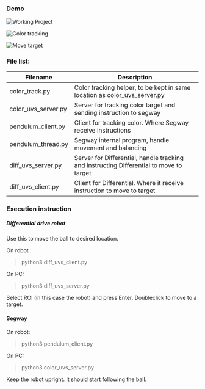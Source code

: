 ### Demo


![Working Project](demo/demo.gif)

![Color tracking](demo/trackTarget.gif)

![Move target](demo/setTarget.gif)


### File list:

| Filename | Description |
|---|---|
| color_track.py | Color tracking helper, to be kept in same location as color_uvs_server.py |
| color_uvs_server.py | Server for tracking color target and sending instruction to segway |  
| pendulum_client.py | Client for tracking color. Where Segway receive instructions |
| pendulum_thread.py | Segway internal program, handle movement and balancing |
| diff_uvs_server.py | Server for Differential, handle tracking and instructing Differential to move to target |
| diff_uvs_client.py | Client for Differential. Where it receive instruction to move to target |


### Execution instruction

##### Differential drive robot
Use this to move the ball to desired location.

On robot : 
> python3 diff_uvs_client.py

On PC:
> python3 diff_uvs_server.py

Select ROI (in this case the robot) and press Enter. Doubleclick to move to a target.

#### Segway
On robot:
> python3 pendulum_client.py

On PC:
> python3 color_uvs_server.py

Keep the robot upright. It should start following the ball.
